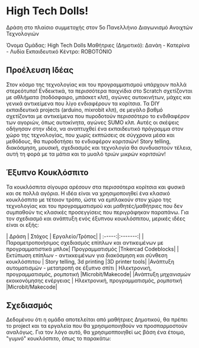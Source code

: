 # High Tech Dolls!
Δράση στο πλαίσιο συμμετοχής στον 5ο Πανελλήνιο Διαγωνισμό Ανοιχτών Τεχνολογιών

Όνομα Ομάδας: High Tech Dolls
Μαθήτριες (Δημοτικό): Δανάη - Κατερίνα - Λυδία
Εκπαιδευτικό Κέντρο: ROBOTONIO

## Προέλευση Ιδέας
Στον κόσμο της τεχνολογίας και του προγραμματισμού υπάρχουν πολλά στερεότυπα! Ενδεικτικά, τα περισσότερα παιχνίδια στο Scratch σχετίζονται με αθλήματα (ποδόσφαιρο, μπάσκετ κλπ), αγώνες αυτοκινήτων, μάχες και γενικά αντικείμενα που λίγο ενδιαφέρουν τα κορίτσια. Τα DIY εκπαιδευτικά projects (arduino, mixrobit κλπ), σε μεγάλο βαθμό σχετίζονται με αντικείμενα που πυροδοτούν περισσότερο το ενδιθαφέρον των αγοριών, όπως αυτοκίνητα, αγώνες SUMO κλπ. Αυτές οι σκέψεις οδήγησαν στην ιδέα, να αναπτυχθεί ένα εκπαιδευτικό πρόγραμμα στον χώρο της τεχνολογίας, που χωρίς εκπτώσεις σε σύγχρονα μέσα και μεθόδους, θα πυροδοτήσει το ενδιαφέρον κοριτσιών! Story telling, διακόσμηση, μουσική, σχεδιασμός και τεχνολογία θα συνδυαστούν τέλεια, αυτή τη φορά με τα μάτια και το μυαλό τριών μικρών κοριτσιών!

## Έξυπνο Κουκλόσπιτο
Τα κουκλόσπιτα σίγουρα αρέσουν στα περισσότερα κορίτσια και φυσικά και σε πολλά αγόρια. Η ιδέα είναι να χρησιμοποιηθεί ένα κλασικό κουκλόσπιτο με τέτοιον τρόπο, ώστε να εμπλακούν στον χώρο της τεχνολογίας και του προγραμματισμού και μαθητές/μαθήτριες που δεν συμπαθούν τις κλασικές προσεγγίσεις που περιγράφηκαν παραπάνω. Για τον σχεδιασμό και ανάπτυξη ενός έξυπνου κουκλόσπιτου, μερικές ιδέες είναι οι εξής:

| Δράση  | Στόχος | Εργαλείο/Τρόπος|
| :-----:|:-------:|
|Παραμετροποιήσιμος σχεδιασμός επίπλων και αντικειμένων με προγραμματιστικά μπλοκ| Προγραμματισμός |Tnkercad Codeblocks|
|Εκτύπωση επίπλων - αντικκειμένων για διακόσμηση και σύνθεση κουκλόσπιτου | Story telling, 3d printing |3D printer tools|
|Ανάπτυξη αυτοματισμών - μετατροπή σε έξυπνο σπίτι | Ηλεκτρονική, προγραμματισμός, ρομποτική |Microbit/Makecode|
|Ανάπτυξη μηχανισμών εκοικονόμησης ενέργειας | Ηλεκτρονική, προγραμματισμός, ρομποτική |Microbit/Makecode|

## Σχεδιασμός
Δεδομένου ότι η ομάδα αποτελείται από μαθήτριες Δημοτικού, θα πρέπει το project και τα εργαλεία που θα χρησιμοποιηθούν να προσπαρμοστούν αναλόγως. Για τον λόγο αυτό, θα χρησιμοπποιηθεί ως βάση ένα έτοιμο, "γυμνό" κουκλόσπιτο, όπως το παρακάτω:









 
